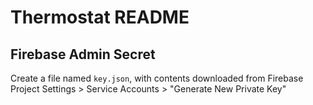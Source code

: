# Thermostat README

## Firebase Admin Secret

Create a file named `key.json`, with contents downloaded from Firebase Project Settings > Service Accounts > "Generate New Private Key"